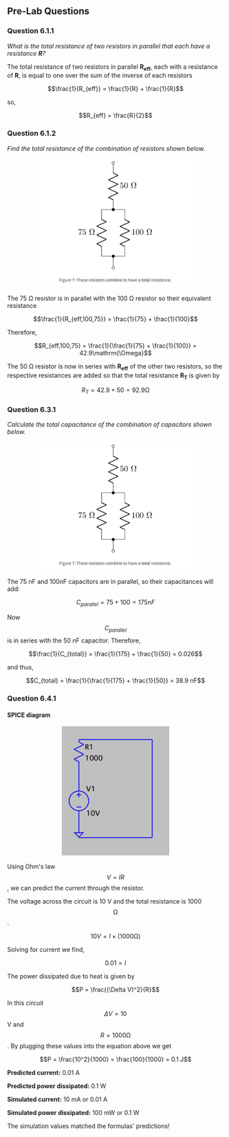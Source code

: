 ## Pre-Lab Questions

### Question 6.1.1 

*What is the total resistance of two resistors in parallel that each have a resistance <b>R</b>?*

The total resistance of two resistors in parallel <b>R<sub>eff</b>, each with a resistance of <b>R</b>, is equal to one over the sum of the inverse of each resistors 

$$\frac{1}{R_{eff}} = \frac{1}{R} + \frac{1}{R}$$

so, 

$$R_{eff} = \frac{R}{2}$$



### Question 6.1.2

*Find the total resistance of the combination of resistors shown below.*

<p align="center">
  <img src="https://github.com/hrnovak/PHYS_3330/blob/main/pl1q2.jpg" height="300" />
</p>

The 75 $\mathrm{\Omega}$ resistor is in parallel with the 100 $\mathrm{\Omega}$ resistor so their equivalent resistance

$$\frac{1}{R_{eff,100,75}} = \frac{1}{75} + \frac{1}{100}$$

Therefore, 

$$R_{eff,100,75} = \frac{1}{\frac{1}{75} + \frac{1}{100}} = 42.9\mathrm{\Omega}$$

The 50 $\mathrm{\Omega}$ resistor is now in series with <b>R<sub>eff</b> of the other two resistors, so the respective resistances are added so that the total resistance <b>R<sub>T</b> is given by 

$$R_{T} = 42.9 + 50 = 92.9\mathrm{\Omega}$$



### Question 6.3.1

*Calculate the total capacitance of the combination of capacitors shown below.*

<p align="center">
  <img src="https://github.com/hrnovak/PHYS_3330/blob/main/pl1q2.jpg" height="300" />
</p>

The 75 nF and 100nF capacitors are in parallel, so their capacitances will add:

$$C_{parallel} = 75 + 100 = 175 nF$$

Now $$C_{parallel}$$ is in series with the 50 nF capacitor. Therefore, 

$$\frac{1}{C_{total}} = \frac{1}{175} + \frac{1}{50} = 0.026$$

and thus, 

$$C_{total} = \frac{1}{\frac{1}{175} + \frac{1}{50}} = 38.9 nF$$


### Question 6.4.1

#### SPICE diagram
<p align="center">
  <img src="https://github.com/hrnovak/PHYS_3330/blob/main/Lab%201/pl1q4.jpg" height="300" />
</p>



Using Ohm's law $$V = IR$$ , we can predict the current through the resistor.

The voltage across the circuit is 10 V and the total resistance is 1000 $$\mathrm{\Omega}$$.

$$10 V = I \times (1000 \mathrm{\Omega})$$

Solving for current we find, 

$$0.01 = I$$


The power dissipated due to heat is given by 

$$P = \frac{(\Delta V)^2}{R}$$

In this circuit $$\Delta V = 10$$ V and $$R = 1000\mathrm{\Omega}$$. By plugging these values into the equation above we get

$$P = \frac{10^2}{1000} = \frac{100}{1000} = 0.1 J$$



**Predicted current:** 0.01 A

**Predicted power dissipated:** 0.1 W

**Simulated current:** 10 mA or 0.01 A

**Simulated power dissipated:** 100 mW or 0.1 W

The simulation values matched the formulas' predictions!
